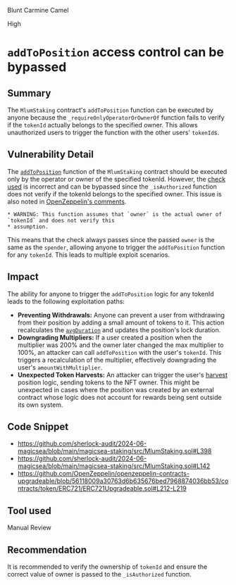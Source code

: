 Blunt Carmine Camel

High

# `addToPosition` access control can be bypassed

## Summary

The `MlumStaking` contract's `addToPosition` function can be executed by anyone because the `_requireOnlyOperatorOrOwnerOf` function fails to verify if the `tokenId` actually belongs to the specified owner. This allows unauthorized users to trigger the function with the other users' `tokenId`s.

## Vulnerability Detail

The [`addToPosition`](https://github.com/sherlock-audit/2024-06-magicsea/blob/main/magicsea-staking/src/MlumStaking.sol#L397-L428) function of the `MlumStaking` contract should be executed only by the operator or owner of the specified tokenId. However, the [check used](https://github.com/sherlock-audit/2024-06-magicsea/blob/main/magicsea-staking/src/MlumStaking.sol#L142) is incorrect and can be bypassed since the `_isAuthorized` function does not verify if the tokenId belongs to the specified owner. This issue is also noted in [OpenZeppelin's comments](https://github.com/OpenZeppelin/openzeppelin-contracts-upgradeable/blob/56118009a30763d6b635676bed7968874036bb53/contracts/token/ERC721/ERC721Upgradeable.sol#L212-L213).

```solidity
* WARNING: This function assumes that `owner` is the actual owner of `tokenId` and does not verify this
* assumption.
```

This means that the check always passes since the passed `owner` is the same as the `spender`, allowing anyone to trigger the `addToPosition` function for any `tokenId`. This leads to multiple exploit scenarios.

## Impact

The ability for anyone to trigger the `addToPosition` logic for any tokenId leads to the following exploitation paths:
- **Preventing Withdrawals:** Anyone can prevent a user from withdrawing from their position by adding a small amount of tokens to it. This action recalculates the [`avgDuration`](https://github.com/sherlock-audit/2024-06-magicsea/blob/main/magicsea-staking/src/MlumStaking.sol#L410-L411)  and updates the position's lock duration.
- **Downgrading Multipliers:** If a user created a position when the multiplier was 200% and the owner later changed the max multiplier to 100%, an attacker can call `addToPosition` with the user's `tokenId`. This triggers a recalculation of the multiplier, effectively downgrading the user's `amountWithMultiplier`.
- **Unexpected Token Harvests:** An attacker can trigger the user's [harvest](https://github.com/sherlock-audit/2024-06-magicsea/blob/main/magicsea-staking/src/MlumStaking.sol#L403) position logic, sending tokens to the NFT owner. This might be unexpected in cases where the position was created by an external contract whose logic does not account for rewards being sent outside its own system.

## Code Snippet
- https://github.com/sherlock-audit/2024-06-magicsea/blob/main/magicsea-staking/src/MlumStaking.sol#L398
- https://github.com/sherlock-audit/2024-06-magicsea/blob/main/magicsea-staking/src/MlumStaking.sol#L142
- https://github.com/OpenZeppelin/openzeppelin-contracts-upgradeable/blob/56118009a30763d6b635676bed7968874036bb53/contracts/token/ERC721/ERC721Upgradeable.sol#L212-L219

## Tool used

Manual Review

## Recommendation

It is recommended to verify the ownership of `tokenId` and ensure the correct value of  owner is passed to the `_isAuthorized` function.
